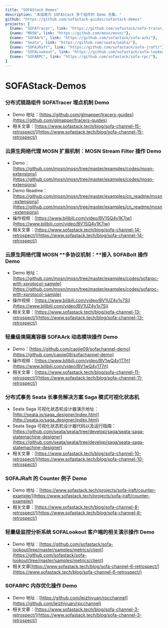 ```yaml
---
title: "SOFAStack Demos"
description: "本指南为 SOFAStack 多个组件的 Demo 合集。"
github: "https://github.com/sofastack-guides/sofastack-demos"
projects: [
  {name: "SOFATracer", link: "https://github.com/sofastack/sofa-tracer/"}, 
  {name: "MOSN", link: "https://github.com/mosn/mosn/"}, 
  {name: "SOFAArk", link: "https://github.com/sofastack/sofa-ark/"}, 
  {name: "Seata", link: "https://github.com/seata/seata/"}, 
  {name: "SOFAJRaft", link: "https://github.com/sofastack/sofa-jraft/"}, 
  {name: "SOFALookout", link: "https://github.com/sofastack/sofa-lookout/"},
  {name: "SOFARPC", link: "https://github.com/sofastack/sofa-rpc/"}, 
]
---
```


# SOFAStack-Demos

### 分布式链路组件 SOFATracer 埋点机制 Demo

- Demo 地址：[https://github.com/glmapper/tracers-guides](https://github.com/glmapper/tracers-guides)
- 相关文章：[https://www.sofastack.tech/blog/sofa-channel-15-retrospect/](https://www.sofastack.tech/blog/sofa-channel-15-retrospect/)

### 云原生网络代理 MOSN **扩展机制**：MOSN Stream Filter 操作 Demo

- Demo：[https://github.com/mosn/mosn/tree/master/examples/codes/mosn-extensions](https://github.com/mosn/mosn/tree/master/examples/codes/mosn-extensions)
- Demo Readme：[https://github.com/mosn/mosn/tree/master/examples/cn_readme/mosn-extensions](https://github.com/mosn/mosn/tree/master/examples/cn_readme/mosn-extensions)
- 操作视频：[https://www.bilibili.com/video/BV1SQ4y1K7iw](https://www.bilibili.com/video/BV1SQ4y1K7iw)
- 相关文章：[https://www.sofastack.tech/blog/sofa-channel-14-retrospect/](https://www.sofastack.tech/blog/sofa-channel-14-retrospect/)

### 云原生网络代理 MOSN **多协议机制：**接入 SOFABolt 操作 Demo

- Demo 地址：[https://github.com/mosn/mosn/tree/master/examples/codes/sofarpc-with-xprotocol-sample](https://github.com/mosn/mosn/tree/master/examples/codes/sofarpc-with-xprotocol-sample)
- 操作视频：[https://www.bilibili.com/video/BV1UZ4y1x7Sj](https://www.bilibili.com/video/BV1UZ4y1x7Sj)
- 相关文章：[https://www.sofastack.tech/blog/sofa-channel-13-retrospect/](https://www.sofastack.tech/blog/sofa-channel-13-retrospect/)

### 轻量级类隔离容器 SOFAArk 动态模块操作 Demo

- Demo：[https://github.com/caojie09/sofachannel-demo](https://github.com/caojie09/sofachannel-demo)
- 操作视频：[https://www.bilibili.com/video/BV1wQ4y1T7rt](https://www.bilibili.com/video/BV1wQ4y1T7rt)
- 相关文章：[https://www.sofastack.tech/blog/sofa-channel-11-retrospect/](https://www.sofastack.tech/blog/sofa-channel-11-retrospect/)

### 分布式事务 Seata 长事务解决方案 Saga 模式可视化状态机

- Seata Saga 可视化状态机设计器演示地址：
  [http://seata.io/saga_designer/index.html](http://seata.io/saga_designer/index.html)
- Seata Saga 可视化状态机设计器代码以及运行指南：
  [https://github.com/seata/seata/tree/develop/saga/seata-saga-statemachine-designer](https://github.com/seata/seata/tree/develop/saga/seata-saga-statemachine-designer)
- 相关文章：[https://www.sofastack.tech/blog/sofa-channel-10-retrospect/](https://www.sofastack.tech/blog/sofa-channel-10-retrospect/)

### SOFAJRaft 的 Counter 例子 Demo

- Demo 地址：[https://www.sofastack.tech/projects/sofa-jraft/counter-example/](https://www.sofastack.tech/projects/sofa-jraft/counter-example/)
- 相关文章：[https://www.sofastack.tech/blog/sofa-channel-8-retrospect/](https://www.sofastack.tech/blog/sofa-channel-8-retrospect/)

### 轻量级监控分析系统 SOFALookout 客户端的相关演示操作 Demo

- Demo 地址：[https://github.com/sofastack/sofa-lookout/tree/master/samples/metrics/client](https://github.com/sofastack/sofa-lookout/tree/master/samples/metrics/client)
- 相关文章[https://www.sofastack.tech/blog/sofa-channel-6-retrospect/](https://www.sofastack.tech/blog/sofa-channel-6-retrospect/)

### SOFARPC 内存优化操作 Demo

- Demo 地址：[https://github.com/leizhiyuan/rpcchannel](https://github.com/leizhiyuan/rpcchannel)
- 相关文章：[https://www.sofastack.tech/blog/sofa-channel-3-retrospect/](https://www.sofastack.tech/blog/sofa-channel-3-retrospect/)
